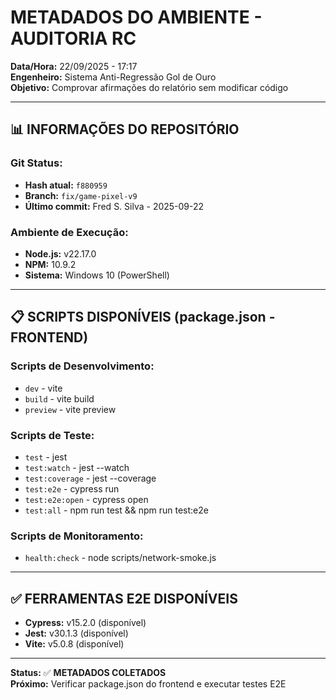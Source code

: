 # METADADOS DO AMBIENTE - AUDITORIA RC

**Data/Hora:** 22/09/2025 - 17:17  
**Engenheiro:** Sistema Anti-Regressão Gol de Ouro  
**Objetivo:** Comprovar afirmações do relatório sem modificar código

---

## 📊 **INFORMAÇÕES DO REPOSITÓRIO**

### **Git Status:**
- **Hash atual:** `f880959`
- **Branch:** `fix/game-pixel-v9`
- **Último commit:** Fred S. Silva - 2025-09-22

### **Ambiente de Execução:**
- **Node.js:** v22.17.0
- **NPM:** 10.9.2
- **Sistema:** Windows 10 (PowerShell)

---

## 📋 **SCRIPTS DISPONÍVEIS (package.json - FRONTEND)**

### **Scripts de Desenvolvimento:**
- `dev` - vite
- `build` - vite build
- `preview` - vite preview

### **Scripts de Teste:**
- `test` - jest
- `test:watch` - jest --watch
- `test:coverage` - jest --coverage
- `test:e2e` - cypress run
- `test:e2e:open` - cypress open
- `test:all` - npm run test && npm run test:e2e

### **Scripts de Monitoramento:**
- `health:check` - node scripts/network-smoke.js

---

## ✅ **FERRAMENTAS E2E DISPONÍVEIS**

- **Cypress:** v15.2.0 (disponível)
- **Jest:** v30.1.3 (disponível)
- **Vite:** v5.0.8 (disponível)

---

**Status:** ✅ **METADADOS COLETADOS**  
**Próximo:** Verificar package.json do frontend e executar testes E2E
